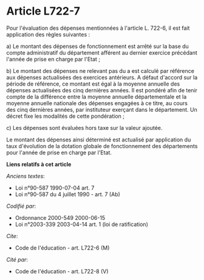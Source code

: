 # Article L722-7

Pour l'évaluation des dépenses mentionnées à l'article L. 722-6, il est fait application des règles suivantes :

a) Le montant des dépenses de fonctionnement est arrêté sur la base du compte administratif du département afférent au
dernier exercice précédant l'année de prise en charge par l'Etat ;

b) Le montant des dépenses ne relevant pas du a est calculé par référence aux dépenses actualisées des exercices antérieurs.
A défaut d'accord sur la période de référence, ce montant est égal à la moyenne annuelle des dépenses actualisées des cinq
dernières années. Il est pondéré afin de tenir compte de la différence entre la moyenne annuelle départementale et la moyenne
annuelle nationale des dépenses engagées à ce titre, au cours des cinq dernières années, par instituteur exerçant dans le
département. Un décret fixe les modalités de cette pondération ;

c) Les dépenses sont évaluées hors taxe sur la valeur ajoutée.

Le montant des dépenses ainsi déterminé est actualisé par application du taux d'évolution de la dotation globale de
fonctionnement des départements pour l'année de prise en charge par l'Etat.

**Liens relatifs à cet article**

_Anciens textes_:

  - Loi n°90-587 1990-07-04 art. 7
  - Loi n°90-587 du 4 juillet 1990 - art. 7 (Ab)

_Codifié par_:

  - Ordonnance 2000-549 2000-06-15
  - Loi n°2003-339 2003-04-14 art. 1 (loi de ratification)

_Cite_:

  - Code de l'éducation - art. L722-6 (M)

_Cité par_:

  - Code de l'éducation - art. L722-8 (V)
